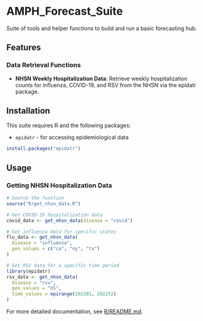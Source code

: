 # AMPH_Forecast_Suite
Suite of tools and helper functions to build and run a basic forecasting hub.

## Features

### Data Retrieval Functions

- **NHSN Weekly Hospitalization Data**: Retrieve weekly hospitalization counts for influenza, COVID-19, and RSV from the NHSN via the epidatr package.

## Installation

This suite requires R and the following packages:
- `epidatr` - for accessing epidemiological data

```r
install.packages("epidatr")
```

## Usage

### Getting NHSN Hospitalization Data

```r
# Source the function
source("R/get_nhsn_data.R")

# Get COVID-19 hospitalization data
covid_data <- get_nhsn_data(disease = "covid")

# Get influenza data for specific states
flu_data <- get_nhsn_data(
  disease = "influenza",
  geo_values = c("ca", "ny", "tx")
)

# Get RSV data for a specific time period
library(epidatr)
rsv_data <- get_nhsn_data(
  disease = "rsv",
  geo_values = "US",
  time_values = epirange(202201, 202252)
)
```

For more detailed documentation, see [R/README.md](R/README.md).
